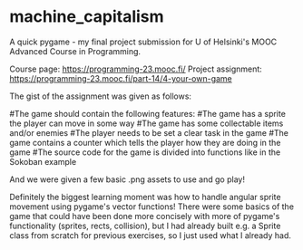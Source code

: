 # machine_capitalism
A quick pygame - my final project submission for U of Helsinki's MOOC Advanced Course in Programming.

Course page:
https://programming-23.mooc.fi/
Project assignment:
https://programming-23.mooc.fi/part-14/4-your-own-game

The gist of the assignment was given as follows:

#The game should contain the following features:
#The game has a sprite the player can move in some way
#The game has some collectable items and/or enemies
#The player needs to be set a clear task in the game
#The game contains a counter which tells the player how they are doing in the game
#The source code for the game is divided into functions like in the Sokoban example

And we were given a few basic .png assets to use and go play!

Definitely the biggest learning moment was how to handle angular sprite movement using pygame's vector functions!
There were some basics of the game that could have been done more concisely with more of pygame's functionality (sprites, rects, collision),
but I had already built e.g. a Sprite class from scratch for previous exercises, so I just used what I already had.

